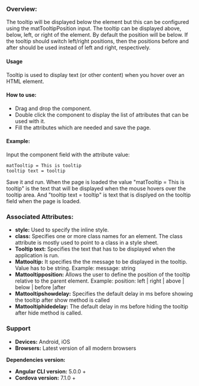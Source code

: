 ### Overview: 
The tooltip will be displayed below the element but this can be configured using the matTooltipPosition input. The tooltip can be displayed above, below, left, or right of the element. By default the position will be below. If the tooltip should switch left/right positions, then the positions before and after should be used instead of left and right, respectively.

#### Usage
Tooltip is used to display text (or other content) when you hover over an HTML element. 

#### How to use:   
- Drag and drop the component. 
- Double click the component to display the list of attributes that can be used with it.
- Fill the attributes which are needed and save the page.

#### Example: 
Input the component field with the attribute value:
``` 
matTooltip = This is tooltip
tooltip text = tooltip 
```
Save it and run.
When the page is loaded the value "matTooltip = This is tooltip" is the text that will be displayed when the mouse hovers over the tooltip area. And "tooltip text = tooltip" is text that is displyed on the tooltip field when the page is loaded.

### Associated Attributes:
- **style:** Used to specify the inline style.
- **class:** Specifies one or more class names for an element. The class attribute is mostly used to point to a class in a style sheet.
- **Tooltip text:** Specifies the text that has to be displayed when the application is run.
- **Mattooltip:** It specifies the the message to be displayed in the tooltip. Value has to be string. Example: message: string
- **Mattooltipposition:** Allows the user to define the position of the tooltip relative to the parent element. Example: position: left | right | above | below | before |after
- **Mattooltipshowdelay:** Specifies the default delay in ms before showing the tooltip after show method is called 
- **Mattooltiphidedelay:** The default delay in ms before hiding the tooltip after hide method is called.
### Support 
- **Devices:** Android, iOS
- **Browsers:** Latest version of all modern browsers

**Dependencies version:**
- **Angular CLI version:** 5.0.0 + 
- **Cordova version:** 7.1.0 +
